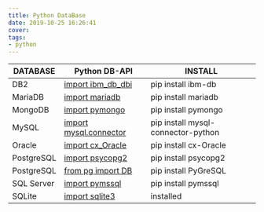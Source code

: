 ```yaml
---
title: Python DataBase
date: 2019-10-25 16:26:41
cover:
tags:
- python
---
```


DATABASE | Python DB-API | INSTALL 
-|-|-
DB2 | [import ibm_db_dbi](https://github.com/ibmdb/python-ibmdb) | pip install ibm-db
MariaDB | [import mariadb](https://github.com/mariadb-corporation/mariadb-connector-python/wiki)| pip install mariadb
MongoDB | [import pymongo](https://api.mongodb.com/python/current) | pip install pymongo
MySQL | [import mysql.connector](https://dev.mysql.com/doc/connector-python/en/) | pip install mysql-connector-python
Oracle | [import cx_Oracle](https://oracle.github.io/python-cx_Oracle/) | pip install cx-Oracle
PostgreSQL | [import psycopg2](http://initd.org/psycopg/docs/) | pip install psycopg2
PostgreSQL | [from pg import DB](http://www.pygresql.org/contents/index.html) | pip install PyGreSQL
SQL Server | [import pymssql](https://pymssql.readthedocs.io/en/latest/) | pip install pymssql
SQLite | [import sqlite3](https://docs.python.org/3/library/sqlite3.html) | installed
